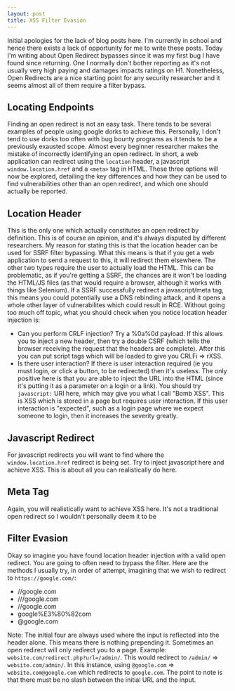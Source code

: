```yaml
---
layout: post
title: XSS Filter Evasion
---
```


Initial apologies for the lack of blog posts here. I'm currently in school and hence there exists a lack of opportunity for me to write these posts. Today I'm writing about Open Redirect bypasses since it was my first bug I have found since returning. One I normally don't bother reporting as it's not usually very high paying and damages impacts ratings on H1. Nonetheless, Open Redirects are a nice starting point for any security researcher and it seems almost all of them require a filter bypass.

## Locating Endpoints

Finding an open redirect is not an easy task. There tends to be several examples of people using google dorks to achieve this. Personally, I don't tend to use dorks too often with bug bounty programs as it tends to be a previously exausted scope.
Almost every beginner researcher makes the mistake of incorrectly identifying an open redirect. In short, a web application can redirect using the ``location`` header, a javascript ``window.location.href`` and a ``<meta>`` tag in HTML.
These three options will now be explored, detailing the key differences and how they can be used to find vulnerabilities other than an open redirect, and which one should actually be reported.

## Location Header

This is the only one which actually constitutes an open redirect by definition. This is of course an opinion, and it's always disputed by different researchers. My reason for stating this is that the location header can be used for SSRF filter bypassing. What this means is that if you get a web application to send a request to this, it will redirect them elsewhere.
The other two types require the user to actually load the HTML. This can be problematic, as if you're getting a SSRF, the chances are it won't be loading the HTML/JS files (as that would require a browser, although it works with things like Selenium).
If a SSRF successfully redirect a javascript/meta tag, this means you could potentially use a DNS rebinding attack, and it opens a whole other layer of vulnerabilites which could result in RCE.
Without going too much off topic, what you should check when you notice location header injection is:

* Can you perform CRLF injection? Try a %0a%0d payload. If this allows you to inject a new header, then try a double CSRF (which tells the browser receiving the request that the headers are complete). After this you can put script tags which will be loaded to give you CRLFi => rXSS.
* Is there user interaction? If there is user interaction required (ie you must login, or click a button, to be redirected) then it's useless. The only positive here is that you are able to inject the URL into the HTML (since it's putting it as a parameter on a login or a link). You should try ``javascript:`` URI here, which may give you what I call "Bomb XSS". This is XSS which is stored in a page but requires user interaction. If this user interaction is "expected", such as a login page where we expect someone to login, then it increases the severity greatly.

## Javascript Redirect

For javascript redirects you will want to find where the ``window.location.href`` redirect is being set. Try to inject javascript here and achieve XSS. This is about all you can realistically do here.

## Meta Tag

Again, you will realistically want to achieve XSS here. It's not a traditional open redirect so I wouldn't personally deem it to be 

## Filter Evasion

Okay so imagine you have found location header injection with a valid open redirect. You are going to often need to bypass the filter. Here are the methods I usually try, in order of attempt, imagining that we wish to redirect to ``https://google.com/``:

* //google.com
* ///google.com
* \/\/google.com
* google%E3%80%82com
* @google.com

Note: The initial four are always used where the input is reflected into the header alone. This means there is nothing prepending it. Sometimes an open redirect will only redirect you to a page. Example: ``website.com/redirect.php?url=/admin/``. This would redirect to ``/admin/`` => ``website.com/admin/``. In this instance, using ``@google.com`` => ``website.com@google.com`` which redirects to ``google.com``. The point to note is that there must be no slash between the initial URL and the input.
